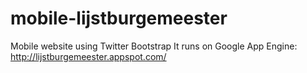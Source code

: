mobile-lijstburgemeester
========================

Mobile website using Twitter Bootstrap
It runs on Google App Engine: http://lijstburgemeester.appspot.com/